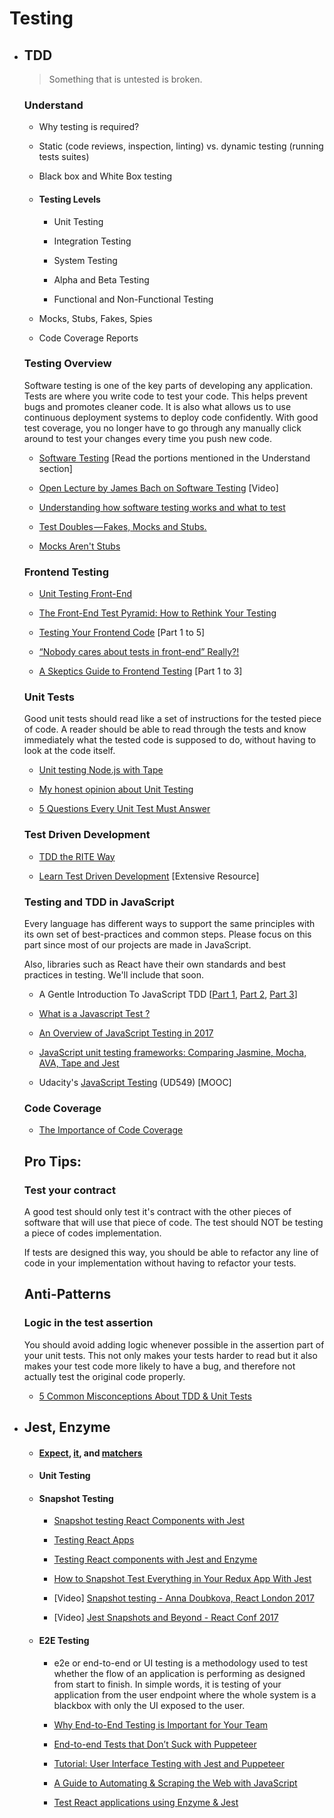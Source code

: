 # Testing
- ## TDD

  > Something that is untested is broken.

  ### Understand

  - Why testing is required?

  - Static (code reviews, inspection, linting) vs. dynamic testing (running tests suites)

  - Black box and White Box testing

  - #### Testing Levels
    
    - Unit Testing
    
    - Integration Testing
    
    - System Testing
    
    - Alpha and Beta Testing
    
    - Functional and Non-Functional Testing

  - Mocks, Stubs, Fakes, Spies

  - Code Coverage Reports

  ### Testing Overview

  Software testing is one of the key parts of developing any application. Tests are where you write code to test your code. This helps prevent bugs and promotes cleaner code. It is also what allows us to use continuous deployment systems to deploy code confidently. With good test coverage, you no longer have to go through any manually click around to test your changes every time you push new code.

  - [Software Testing](https://en.wikipedia.org/wiki/Software_testing) [Read the portions mentioned in the Understand section]

  - [Open Lecture by James Bach on Software Testing](https://www.youtube.com/watch?v=ILkT_HV9DVU) [Video]

  - [Understanding how software testing works and what to test](https://stackoverflow.com/questions/3065485/understanding-how-software-testing-works-and-what-to-test)

  - [Test Doubles — Fakes, Mocks and Stubs.](https://blog.pragmatists.com/test-doubles-fakes-mocks-and-stubs-1a7491dfa3da)

  - [Mocks Aren't Stubs](https://martinfowler.com/articles/mocksArentStubs.html)

  ### Frontend Testing

  - [Unit Testing Front-End](https://medium.com/front-end-hacking/unit-testing-front-end-38b9bf1de079)

  - [The Front-End Test Pyramid: How to Rethink Your Testing](https://medium.freecodecamp.org/the-front-end-test-pyramid-rethink-your-testing-3b343c2bca51)

  - [Testing Your Frontend Code](https://hackernoon.com/testing-your-frontend-code-part-i-introduction-7e307eac4446) [Part 1 to 5]

  - [“Nobody cares about tests in front-end” Really?!](https://medium.com/rd-shipit/nobody-cares-about-tests-in-front-end-really-d1c8db7ba59d)

  - [A Skeptics Guide to Frontend Testing](https://codeburst.io/a-skeptics-guide-to-frontend-testing-part-1-5de4806ad300) [Part 1 to 3]

  ### Unit Tests

  Good unit tests should read like a set of instructions for the tested piece of code. A reader should be able to read through the tests and know immediately what the tested code is supposed to do, without having to look at the code itself.

  - [Unit testing Node.js with Tape](https://hackernoon.com/unit-testing-node-js-38cf2b7e1a41)

  - [My honest opinion about Unit Testing](https://hackernoon.com/my-honest-opinion-about-unit-testing-84eee5e893ad)

  - [5 Questions Every Unit Test Must Answer](https://medium.com/javascript-scene/what-every-unit-test-needs-f6cd34d9836d)

  ### Test Driven Development

  - [TDD the RITE Way](https://medium.com/javascript-scene/tdd-the-rite-way-53c9b46f45e3)
  
  - [Learn Test Driven Development](https://github.com/dwyl/learn-tdd) [Extensive Resource]

  ### Testing and TDD in JavaScript

  Every language has different ways to support the same principles with its own set of best-practices and common steps. Please focus on this part since most of our projects are made in JavaScript.

  Also, libraries such as React have their own standards and best practices in testing. We'll include that soon.

  - A Gentle Introduction To JavaScript TDD [[Part 1](https://jrsinclair.com/articles/2016/gentle-introduction-to-javascript-tdd-intro/), [Part 2](https://jrsinclair.com/articles/2016/gentle-introduction-to-javascript-tdd-ajax), [Part 3](https://jrsinclair.com/articles/2016/gentle-introduction-to-javascript-tdd-html-dom)]

  - [What is a Javascript Test ?](https://blog.kentcdodds.com/but-really-what-is-a-javascript-test-46fe5f3fad77)

  - [An Overview of JavaScript Testing in 2017](https://medium.com/powtoon-engineering/a-complete-guide-to-testing-javascript-in-2017-a217b4cd5a2a)

  - [JavaScript unit testing frameworks: Comparing Jasmine, Mocha, AVA, Tape and Jest](https://raygun.com/blog/javascript-unit-testing-frameworks/)

  - Udacity's [JavaScript Testing](https://in.udacity.com/course/javascript-testing--ud549) (UD549) [MOOC]

  ### Code Coverage

  - [The Importance of Code Coverage](https://blog.cloudboost.io/the-importance-of-code-coverage-9b4d513f39b4)

  ## Pro Tips:

  ### Test your contract

  A good test should only test it's contract with the other pieces of software that will use that piece of code. The test should NOT be testing a piece of codes implementation.

  If tests are designed this way, you should be able to refactor any line of code in your implementation without having to refactor your tests.

  ## Anti-Patterns

  ### Logic in the test assertion

  You should avoid adding logic whenever possible in the assertion part of your unit tests. This not only makes your tests harder to read but it also makes your test code more likely to have a bug, and therefore not actually test the original code properly.

  - [5 Common Misconceptions About TDD & Unit Tests](https://medium.com/javascript-scene/5-common-misconceptions-about-tdd-unit-tests-863d5beb3ce9)

- ## Jest, Enzyme
  - #### [Expect](https://facebook.github.io/jest/docs/en/expect.html), [it](https://facebook.github.io/jest/docs/en/api.html#testname-fn-timeout), and [matchers](https://facebook.github.io/jest/docs/en/using-matchers.html)

  - #### Unit Testing

  - #### Snapshot Testing

    - [Snapshot testing React Components with Jest](https://hackernoon.com/snapshot-testing-react-components-with-jest-744a1e980366)

    - [Testing React Apps](https://facebook.github.io/jest/docs/en/tutorial-react.html)

    - [Testing React components with Jest and Enzyme](https://hackernoon.com/testing-react-components-with-jest-and-enzyme-41d592c174f)

    - [How to Snapshot Test Everything in Your Redux App With Jest](https://hackernoon.com/how-to-snapshot-test-everything-in-your-redux-app-with-jest-fde305ebedea)

    - [Video] [Snapshot testing - Anna Doubkova, React London 2017](https://www.youtube.com/watch?v=sCbGfi40IWk)
    
    - [Video] [Jest Snapshots and Beyond - React Conf 2017](https://www.youtube.com/watch?v=HAuXJVI_bUs)

  - #### E2E Testing
    - e2e or end-to-end or UI testing is a methodology used to test whether the flow of an application is performing as designed from start to finish. In simple words, it is testing of your application from the user endpoint where the whole system is a blackbox with only the UI exposed to the user.

    - [Why End-to-End Testing is Important for Your Team](https://medium.freecodecamp.org/why-end-to-end-testing-is-important-for-your-team-cb7eb0ec1504)

    - [End-to-end Tests that Don’t Suck with Puppeteer](https://ropig.com/blog/end-end-tests-dont-suck-puppeteer/)

    - [Tutorial: User Interface Testing with Jest and Puppeteer](https://www.valentinog.com/blog/ui-testing-jest-puppetteer/)

    - [A Guide to Automating & Scraping the Web with JavaScript](https://codeburst.io/a-guide-to-automating-scraping-the-web-with-javascript-chrome-puppeteer-node-js-b18efb9e9921)

    - [Test React applications using Enzyme & Jest](https://www.youtube.com/watch?v=8Ww2QBVIw0I)